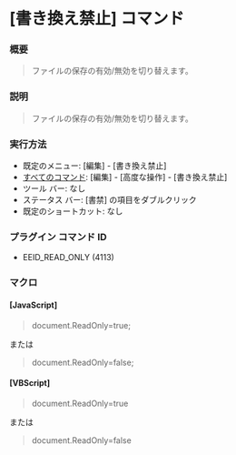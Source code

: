 # \[書き換え禁止\] コマンド

### 概要

> ファイルの保存の有効/無効を切り替えます。

### 説明

> ファイルの保存の有効/無効を切り替えます。

### 実行方法

- 既定のメニュー: \[編集\] \- \[書き換え禁止\]
- [すべてのコマンド](../../glossary/allcommands): \[編集\] \- \[高度な操作\] \- \[書き換え禁止\]
- ツール バー: なし
- ステータス バー: \[書禁\] の項目をダブルクリック
- 既定のショートカット: なし

### プラグイン コマンド ID

- EEID\_READ\_ONLY (4113)

### マクロ

#### \[JavaScript\]

> document.ReadOnly=true;

または

> document.ReadOnly=false;

#### \[VBScript\]

> document.ReadOnly=true

または

> document.ReadOnly=false
